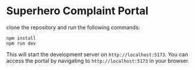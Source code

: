 # Superhero Complaint Portal

clone the repository and run the following commands:

```
npm install
npm run dev
```

This will start the development server on `http://localhost:5173`.
You can access the portal by navigating to `http://localhost:5173` in your browser.